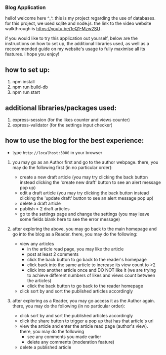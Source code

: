 ### Blog Application ###
hello! welcome here ^_^. this is my project regarding the use of databases. for this project, we used sqlite and node.js. the link to the video website walkthrough is https://youtu.be/1eQ1-Mzw2SU .

if you would like to try this application out yourself, below are the instructions on how to set up, the additional libraries used, as well as a reccommended guide on my website's usage to fully maximise all its features. i hope you enjoy! 

## how to set up:
1. npm install
2. npm run build-db
3. npm run start

## additional libraries/packages used:
1. express-session (for the likes counter and views counter)
2. express-validator (for the settings input checker)

## how to use the blog for the best experience:
- type `http://localhost:3000` in your browser 
1. you may go as an Author first and go to the author webpage. there, you may do the following first (in no particular order):
    - create a new draft article (you may try clicking the back button instead clicking the 'create new draft' button to see an alert message pop up)
    - edit a draft article (you may try clicking the back button instead clicking the 'update draft' button to see an alert message pop up)
    - delete a draft article
    - publish > 2 draft articles
    - go to the settings page and change the settings (you may leave some fields blank here to see the error message)

2. after exploring the above, you may go back to the main homepage and go into the blog as a Reader. there, you may do the following:
    - view any articles
        - in the article read page, you may like the article
        - post at least 2 comments
        - click the back button to go back to the reader's homepage
        - click back into the same article to increase its view count to >2
        - click into another article once and DO NOT like it (we are trying to achieve different numbers of likes and views count between the articles)
        - click the back button to go back to the reader homepage
    - click sort by and sort the published articles accordingly

3. after exploring as a Reader, you may go access it as the Author again. there, you may do the following (in no particular order):
    - click sort by and sort the published articles accordingly
    - click the share button to trigger a pop up that has that article's url
    - view the article and enter the article read page (author's view). there, you may do the following
        - see any comments you made earlier
        - delete any comments (moderation feature)
    - delete a published article
